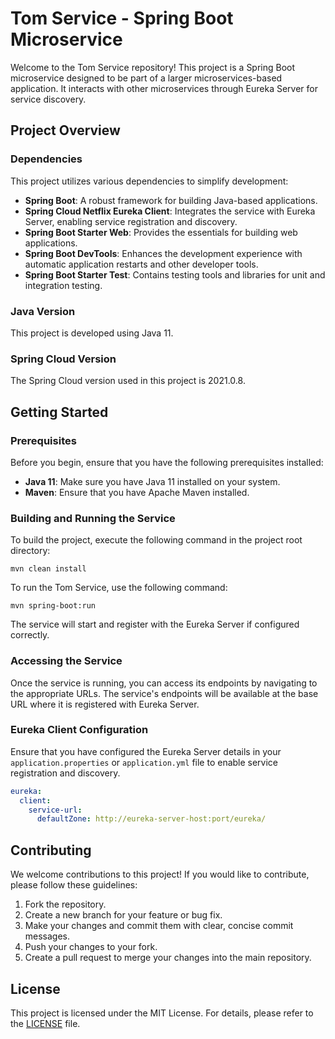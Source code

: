 # Tom Service - Spring Boot Microservice

Welcome to the Tom Service repository! This project is a Spring Boot microservice designed to be part of a larger microservices-based application. It interacts with other microservices through Eureka Server for service discovery.

## Project Overview

### Dependencies

This project utilizes various dependencies to simplify development:

- **Spring Boot**: A robust framework for building Java-based applications.
- **Spring Cloud Netflix Eureka Client**: Integrates the service with Eureka Server, enabling service registration and discovery.
- **Spring Boot Starter Web**: Provides the essentials for building web applications.
- **Spring Boot DevTools**: Enhances the development experience with automatic application restarts and other developer tools.
- **Spring Boot Starter Test**: Contains testing tools and libraries for unit and integration testing.

### Java Version

This project is developed using Java 11.

### Spring Cloud Version

The Spring Cloud version used in this project is 2021.0.8.

## Getting Started

### Prerequisites

Before you begin, ensure that you have the following prerequisites installed:

- **Java 11**: Make sure you have Java 11 installed on your system.
- **Maven**: Ensure that you have Apache Maven installed.

### Building and Running the Service

To build the project, execute the following command in the project root directory:

```shell
mvn clean install
```

To run the Tom Service, use the following command:

```shell
mvn spring-boot:run
```

The service will start and register with the Eureka Server if configured correctly.

### Accessing the Service

Once the service is running, you can access its endpoints by navigating to the appropriate URLs. The service's endpoints will be available at the base URL where it is registered with Eureka Server.

### Eureka Client Configuration

Ensure that you have configured the Eureka Server details in your `application.properties` or `application.yml` file to enable service registration and discovery.

```yaml
eureka:
  client:
    service-url:
      defaultZone: http://eureka-server-host:port/eureka/
```

## Contributing

We welcome contributions to this project! If you would like to contribute, please follow these guidelines:

1. Fork the repository.
2. Create a new branch for your feature or bug fix.
3. Make your changes and commit them with clear, concise commit messages.
4. Push your changes to your fork.
5. Create a pull request to merge your changes into the main repository.

## License

This project is licensed under the MIT License. For details, please refer to the [LICENSE](LICENSE) file.
